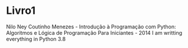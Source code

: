# Livro1
Nilo Ney Coutinho Menezes - Introdução à Programação com Python: Algoritmos e Lógica de Programação Para Iniciantes - 2014
I am writting everything in Python 3.8
